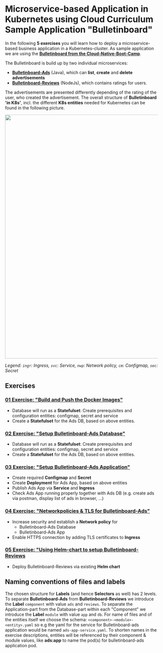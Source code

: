 # Microservice-based Application in Kubernetes using Cloud Curriculum Sample Application "Bulletinboard"

In the following **5 exercises** you will learn how to deploy a microservice-based business application in a Kubernetes-cluster. 
As sample application we are using the **[Bulletinboard from the Cloud-Native-Boot-Camp](https://github.wdf.sap.corp/cloud-native-bootcamp/info)**. 

The Bulletinboard is build up by two individual microservices:
- **[Bulletinboard-Ads](https://github.wdf.sap.corp/cloud-native-bootcamp/bulletinboard-ads-java)** (Java), which can **list**, **create** and **delete advertisements**
- **[Bulletinboard-Reviews](https://github.wdf.sap.corp/cloud-native-bootcamp/bulletinboard-reviews-nodejs)** (NodeJs), which contains ratings for users.

The advertisements are presented differently depending of the rating of the user, who created the advertisement.
The overall structure of **Bulletinboard 'in K8s'**, incl. the different **K8s entities** needed for Kubernetes can be found in the following picture.

<img src="images/k8s-bulletinboard-target-picture-detail-3.png" width="800" />

_Legend: `ingr`: Ingress, `svc`: Service, `nwp`: Network policy, `cm`: Configmap, `sec`: Secret_

## Exercises

### [01 Exercise: "Build and Push the Docker Images"](exercise_01_make_images_available.md)
- Database will run as a **Statefulset**: Create prerequisites and configuration entities: configmap, secret and service
- Create a **Statefulset** for the Ads DB, based on above entities.

### [02 Exercise: "Setup Bulletinboard-Ads Database"](exercise_02_ads_db.md)
- Database will run as a **Statefulset**: Create prerequisites and configuration entities: configmap, secret and service
- Create a **Statefulset** for the Ads DB, based on above entities.

### [03 Exercise: "Setup Bulletinboard-Ads Application"](exercise_03_ads_app.md)
- Create required **Configmap** and **Secret**
- Create **Deployment** for Ads App, based on above entities
- Publish Ads App via **Service** and **Ingress**
- Check Ads App running properly together with Ads DB (e.g. create ads via postman, display list of ads in browser, ...)

### [04 Exercise: "Networkpolicies & TLS for Bulletinboard-Ads"](exercise_04_networkpolicies_and_certificate.md)
- Increase security and establish a **Network policy** for
  - Bulletinboard-Ads Database
  - Bulletinboard-Ads App
- Enable HTTPS connection by adding TLS certificates to **Ingress**

### [05 Exercise: "Using Helm-chart to setup Bulletinboard-Reviews](exercise_05_reviews_as_helm_chart.md)
- Deploy Bulletinboard-Reviews via existing **Helm chart**

## Naming conventions of files and labels 
The chosen structure for **Labels** (and hence **Selectors** as well) has 2 levels.
To separate **Bulletinboard-Ads** from **Bulletinboard-Reviews** we introduce the **Label** `component` with value `ads` and `reviews`.
To separate the Application-part from the Database-part within each "Component" we introduce the **Label** `module` with value `app` and `db`.
For name of files and of the entities itself we choose the schema: `<component>-<module>-<entity>.yaml` so e.g the yaml for the service for Bulletinboard-ads application would be named `ads-app-service.yaml`.
To shorten names in the exercise descriptions, entities will be referenced by their component & module values, like __ads:app__ to name the pod(s) for bulletinboard-ads application pod.
